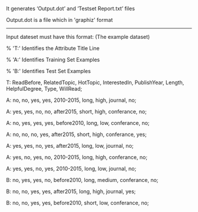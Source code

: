 
It generates ‘Output.dot’ and ‘Testset Report.txt’ files

Output.dot is a file which in 'graphiz' format

--------------------------------------------------------------------------------------------

Input dateset must have this format: (The example dataset)

%  'T:' Identifies the Attribute Title Line

%  'A:' Identifies Training Set Examples

%  'B:' Identifies Test Set Examples

T: ReadBefore, RelatedTopic, HotTopic, InterestedIn, PublishYear, Length, HelpfulDegree, Type, WillRead;

A: no, no, yes, yes, 2010-2015, long, high, journal, no;

A: yes, yes, no, no, after2015, short, high, conferance, no;

A: no, yes, yes, yes, before2010, long, low, conferance, no;

A: no, no, no, yes, after2015, short, high, conferance, yes;

A: yes, yes, no, yes, after2015, long, low, journal, no;

A: yes, no, yes, no, 2010-2015, long, high, conferance, no;

A: yes, yes, no, yes, 2010-2015, long, low, journal, no;

B: no, yes, yes, no, before2010, long, medium, conferance, no;

B: no, no, yes, yes, after2015, long, high, journal, yes;

B: no, no, yes, yes, before2010, short, low, conferance, no;

